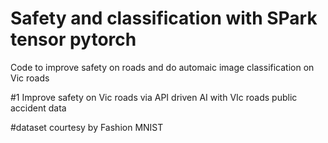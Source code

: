 # Safety and classification with SPark tensor pytorch
Code to improve safety on roads and do automaic image classification on Vic roads 

#1 Improve safety on Vic roads via API driven AI with VIc roads public accident data

#dataset courtesy by Fashion MNIST
